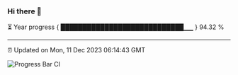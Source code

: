### Hi there 👋

⏳ Year progress { ████████████████████████████▁▁ } 94.32 %

---

⏰ Updated on Mon, 11 Dec 2023 06:14:43 GMT

![Progress Bar CI](https://github.com/liununu/liununu/workflows/Progress%20Bar%20CI/badge.svg)
